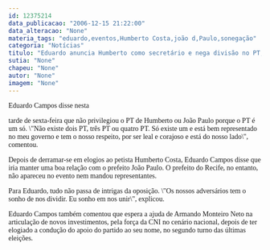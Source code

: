 ```yaml
---
id: 12375214
data_publicacao: "2006-12-15 21:22:00"
data_alteracao: "None"
materia_tags: "eduardo,eventos,Humberto Costa,joão d,Paulo,sonegação"
categoria: "Notícias"
titulo: "Eduardo anuncia Humberto como secretário e nega divisão no PT, em evento sem a presença de João Paulo"
sutia: "None"
chapeu: "None"
autor: "None"
imagem: "None"
---
```

<p><P><FONT face=Verdana>Eduardo Campos disse nesta</p>
<p> tarde de sexta-feira que não privilegiou o PT de Humberto ou João Paulo porque o PT é um só. \"Não existe dois PT, três PT ou quatro PT. Só existe um e está bem representado no meu governo e tem o nosso respeito, por ser leal e corajoso e está do nosso lado\", comentou.</FONT></P></p>
<p><P><FONT face=Verdana>Depois de derramar-se em elogios ao petista Humberto Costa, Eduardo Campos disse que iria manter uma boa relação com o prefeito João Paulo. O prefeito do Recife, no entanto, não apareceu no evento nem mandou representantes.</FONT></P></p>
<p><P><FONT face=Verdana>Para Eduardo, tudo não passa de intrigas da oposição. \"Os nossos adversários tem o sonho de nos dividir. Eu sonho em nos unir\", explicou.</FONT></P></p>
<p><P><FONT face=Verdana>Eduardo Campos também comentou que espera a ajuda de Armando Monteiro Neto na articulação de novos investimentos, pela força da CNI no cenário nacional, depois de ter elogiado a condução do apoio do partido ao seu nome, no segundo turno das últimas eleições.</FONT></P> </p>
